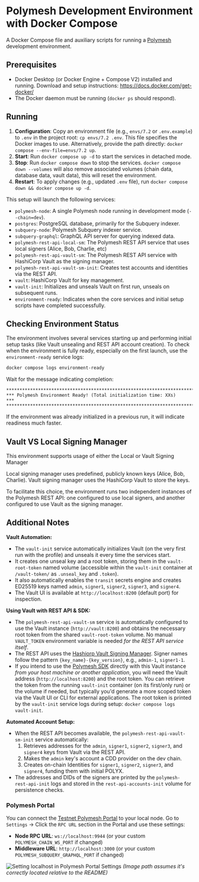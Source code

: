 # Polymesh Development Environment with Docker Compose

A Docker Compose file and auxiliary scripts for running a [Polymesh](https://polymesh.network/) development environment.

## Prerequisites

-   Docker Desktop (or Docker Engine + Compose V2) installed and running. Download and setup instructions: <https://docs.docker.com/get-docker/>
-   The Docker daemon must be running (`docker ps` should respond).

## Running

1.  **Configuration**: Copy an environment file (e.g., `envs/7.2` or `.env.example`) to `.env` in the project root: `cp envs/7.2 .env`. This file specifies the Docker images to use. Alternatively, provide the path directly: `docker compose --env-file=envs/7.2 up`.
2.  **Start**: Run `docker compose up -d` to start the services in detached mode.
3.  **Stop**: Run `docker compose down` to stop the services. `docker compose down --volumes` will also remove associated volumes (chain data, database data, vault data), this will reset the environment.
4.  **Restart**: To apply changes (e.g., updated `.env` file), run `docker compose down && docker compose up -d`.

This setup will launch the following services:

-   `polymesh-node`: A single Polymesh node running in development mode (`--chain=dev`).
-   `postgres`: PostgreSQL database, primarily for the Subquery indexer.
-   `subquery-node`: Polymesh Subquery indexer service.
-   `subquery-graphql`: GraphQL API server for querying indexed data.
-   `polymesh-rest-api-local-sm`: The Polymesh REST API service that uses local signers (Alice, Bob, Charlie, etc)
-   `polymesh-rest-api-vault-sm`: The Polymesh REST API service with HashiCorp Vault as the signing manager.
-   `polymesh-rest-api-vault-sm-init`: Creates test accounts and identities via the REST API.
-   `vault`: HashiCorp Vault for key management.
-   `vault-init`: Initializes and unseals Vault on first run, unseals on subsequent runs.
-   `environment-ready`: Indicates when the core services and initial setup scripts have completed successfully.

## Checking Environment Status

The environment involves several services starting up and performing initial setup tasks (like Vault unsealing and REST API account creation). To check when the environment is fully ready, especially on the first launch, use the `environment-ready` service logs:

```bash
docker compose logs environment-ready
```

Wait for the message indicating completion:

```
************************************************************************************
*** Polymesh Environment Ready! (Total initialization time: XXs)                 ***
************************************************************************************
```

If the environment was already initialized in a previous run, it will indicate readiness much faster.

## Vault VS Local Signing Manager

This environment supports usage of either the Local or Vault Signing Manager

Local signing manager uses predefined, publicly known keys (Alice, Bob, Charlie).
Vault signing manager uses the HashiCorp Vault to store the keys.

To facilitate this choice, the environment runs two independent instances of the Polymesh REST API: one configured to use local signers, and another configured to use Vault as the signing manager.

## Additional Notes

**Vault Automation:**

-   The `vault-init` service automatically initializes Vault (on the very first run with the profile) and unseals it every time the services start.
-   It creates one unseal key and a root token, storing them in the `vault-root-token` named volume (accessible within the `vault-init` container at `/vault-token/` as `.unseal_key` and `.token`).
-   It also automatically enables the `transit` secrets engine and creates ED25519 keys named `admin`, `signer1`, `signer2`, `signer3`, and `signer4`.
-   The Vault UI is available at `http://localhost:8200` (default port) for inspection.

**Using Vault with REST API & SDK:**

-   The `polymesh-rest-api-vault-sm` service is automatically configured to use the Vault instance (`http://vault:8200`) and obtains the necessary root token from the shared `vault-root-token` volume. No manual `VAULT_TOKEN` environment variable is needed *for the REST API service itself*.
-   The REST API uses the [Hashiorp Vault Signing Manager](https://github.com/PolymeshAssociation/signing-managers). Signer names follow the pattern `{key_name}-{key_version}`, e.g., `admin-1`, `signer1-1`.
-   If you intend to use the [Polymesh SDK](https://github.com/PolymeshAssociation/polymesh-sdk) directly with this Vault instance *from your host machine or another application*, you will need the Vault address (`http://localhost:8200`) and the root token. You can retrieve the token from the running `vault-init` container (on its first/only run) or the volume if needed, but typically you'd generate a more scoped token via the Vault UI or CLI for external applications. The root token is printed by the `vault-init` service logs during setup: `docker compose logs vault-init`.

**Automated Account Setup:**

-   When the REST API becomes available, the `polymesh-rest-api-vault-sm-init` service automatically:
    1.  Retrieves addresses for the `admin`, `signer1`, `signer2`, `signer3`, and `signer4` keys from Vault via the REST API.
    2.  Makes the `admin` key's account a CDD provider on the dev chain.
    3.  Creates on-chain Identities for `signer1`, `signer2`, `signer3`, and `signer4`, funding them with initial POLYX.
-   The addresses and DIDs of the signers are printed by the `polymesh-rest-api-init` logs and stored in the `rest-api-accounts-init` volume for persistence checks.

### Polymesh Portal

You can connect the [Testnet Polymesh Portal](https://portal.polymesh.live) to your local node. Go to `Settings` -> Click the `RPC URL` section in the Portal and use these settings:

-   **Node RPC URL**: `ws://localhost:9944` (or your custom `POLYMESH_CHAIN_WS_PORT` if changed)
-   **Middleware URL**: `http://localhost:3000` (or your custom `POLYMESH_SUBQUERY_GRAPHQL_PORT` if changed)

![Setting localhost in Polymesh Portal Settings](/imgs/portal-settings.png)
*(Image path assumes it's correctly located relative to the README)*